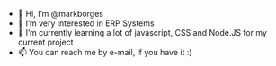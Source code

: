 - 👋 Hi, I’m @markborges
- 👀 I’m very interested in ERP Systems
- 🌱 I’m currently learning a lot of javascript, CSS and Node.JS for my current project
- 📫 You can reach me by e-mail, if you have it :)

<!---
markborges/markborges is a ✨ special ✨ repository because its `README.md` (this file) appears on your GitHub profile.
You can click the Preview link to take a look at your changes.
--->
